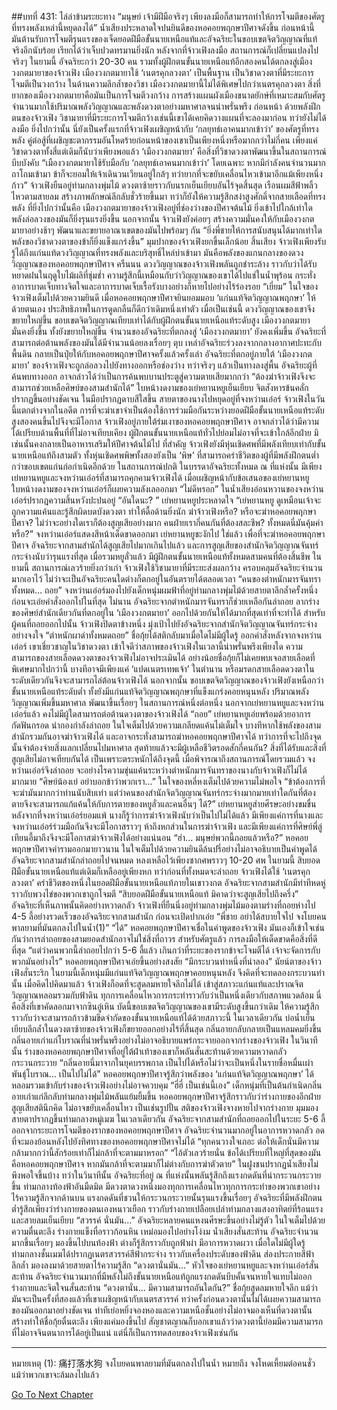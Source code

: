 ##บทที่ 431: ไล่ล่าข้ามระยะทาง
“มนุษย์ เจ้ามีฝีมือจริงๆ เพียงลงมือก็สามารถทำให้การโจมตีของศัตรูที่ทรงพลังเหล่านี้หยุดลงได้”
น้ำเสียงประหลาดใจปนยินดีของหอคอยพฤกษาปีศาจดังขึ้น
ก่อนหน้านี้ มันต้านรับการโจมตีรุนแรงของเจ็ดยอดฝีมือขั้นนายเหนือแท้และอัจฉริยะในขอบเขตจิตวิญญาณที่แท้จริงอีกนับร้อย เรียกได้ว่าเจ็บปวดทรมานยิ่งนัก
หลังจากที่จ้าวเฟิงลงมือ สถานการณ์ก็เปลี่ยนแปลงไปจริงๆ
ในยามนี้
อัจฉริยะกว่า 20-30 คน รวมทั้งผู้ฝึกตนขั้นนายเหนือแท้อีกสองคนได้ตกลงสู่เมืองวงกตมายาของจ้าวเฟิง
เมืองวงกตมายาใช้ ‘เนตรคุกลวงตา’ เป็นพื้นฐาน เป็นวิชาดวงตาที่มีระยะการโจมตีเป็นวงกว้าง
ในด้านความลึกล้ำของวิชา เมืองวงกตมายานี้ไม่ได้พิเศษไปกว่าเนตรคุกลวงตา
สิ่งที่ยากของเมืองวงกตมายาคือมันเป็นการโจมตีวงกว้าง การสร้างแผนผังเมืองขนาดยักษ์ที่เหมาะสมกับศัตรูจำนวนมากใช้ปริมาณพลังวิญญาณและพลังดวงตาอย่างมหาศาลจนน่าพรั่นพรึง
ก่อนหน้า
ด้วยพลังฝึกตนของจ้าวเฟิง วิชามายาที่มีระยะการโจมตีกว้างเช่นนี้เขาได้เคยคิดวางแผนที่จะลองมาก่อน ทว่ายังไม่ได้ลงมือ
ยิ่งไปกว่านั้น นี่ยังเป็นครั้งแรกที่จ้าวเฟิงเผชิญหน้ากับ ‘กลยุทธ์เอาคนมากเข้าว่า’ ของศัตรูที่ทรงพลัง
คู่ต่อสู้ที่เผชิญชะตากรรมอันโหดร้ายก่อนหน้าของเขาเป็นเพียงหนึ่งหรือมากกว่าไม่กี่คน เพียงแค่วิชาดวงตาทั้งสี่แต่เดิมก็นับว่าเพียงพอแล้ว
‘เมืองวงกตมายา’ คือสิ่งที่วิชาดวงตาพัฒนาขึ้นในสถานการณ์บีบบังคับ
“เมืองวงกตมายาใช้รับมือกับ ‘กลยุทธ์เอาคนมากเข้าว่า’ โดยเฉพาะ หากมีกำลังคนจำนวนมากถาโถมเข้ามา ข้าก็จะยอมให้เจ้าเดินวนเวียนอยู่ใกล้ๆ ทว่ายากที่จะขยับเคลื่อนไหวเข้ามาอีกแม้เพียงหนึ่งก้าว”
จ้าวเฟิงยืนอยู่ท่ามกลางพุ่มไม้ ดวงตาซ้ายราวกับนรกเย็นเยียบอันไร้จุดสิ้นสุด เรือนผมสีฟ้าพลิ้วไหวตามสายลม สร้างภาพลักษณ์ลึกลับชั่วร้ายขึ้นมา ทว่าก็ยังให้ความรู้สึกสง่าสูงศักดิ์จากสายเลือดที่ทรงพลัง
ที่ยิ่งไปกว่านั้นคือ
เมืองวงกตมายาของจ้าวเฟิงอยู่ที่ช่องว่างของปีศาจต้นไม้ ยิ่งเข้าไปใกล้เท่าใด พลังล่อลวงของมันก็ยิ่งรุนแรงยิ่งขึ้น
นอกจากนั้น จ้าวเฟิงยังค่อยๆ สร้างความมั่นคงให้กับเมืองวงกตมายาอย่างช้าๆ พัฒนาและขยายอาณาเขตของมันไปพร้อมๆ กัน
“ยิ่งพี่ชายให้การสนับสนุนได้มากเท่าใด พลังของวิชาดวงตาของข้าก็ยิ่งแข็งแกร่งขึ้น”
มุมปากของจ้าวเฟิงยกขึ้นเล็กน้อย
สิ้นเสียง
จ้าวเฟิงเพียงรับรู้ได้ถึงแก่นแท้ดวงวิญญาณที่ทรงพลังและบริสุทธิ์ไหล่บ่าเข้ามา มันคือพลังของแกนกลางของดวงวิญญาณของหอคอยพฤกษาปีศาจ
ครืนนน
ดวงวิญญาณของจ้าวเฟิงพลันถูกชำระล้าง ราวกับว่าได้รับหยาดฝนในฤดูใบไม้ผลิที่ชุ่มช่ำ
ความรู้สึกนี้เหมือนกับว่าวิญญาณของเขาได้ไปแช่ในน้ำพุร้อน กระทั่งอาการบาดเจ็บทางจิตใจและอาการบาดเจ็บเรื้อรังบางอย่างก็หายไปอย่างไร้ร่องรอย
“เยี่ยม”
ในใจของจ้าวเฟิงเต็มไปด้วยความยินดี เมื่อหอคอยพฤกษาปีศาจยินยอมมอบ ‘แก่นแท้จิตวิญญาณพฤกษา’ ให้ด้วยตนเอง ประสิทธิภาพในการดูดกลืนก็ดีกว่าเดิมหนึ่งเท่าตัว
เมื่อเป็นเช่นนี้ ดวงวิญญาณของเขาจึงขยายใหญ่ขึ้น ขอบเขตจิตวิญญาณเทียบเท่าได้กับผู้ฝึกตนขั้นนายเหนือแท้ระดับสูง
เมืองวงกตมายามั่นคงยิ่งขึ้น ทั้งยังขยายใหญ่ขึ้น
จำนวนของอัจฉริยะที่ตกลงสู่ ‘เมืองวงกตมายา’ ยังคงเพิ่มขึ้น อัจฉริยะที่สามารถต่อต้านพลังของมันได้มีจำนวนน้อยลงเรื่อยๆ
ตุบ
เหล่าอัจฉริยะร่วงลงจากกลางอากาศปะทะกับพื้นดิน กลายเป็นปุ๋ยให้กับหอคอยพฤกษาปีศาจครั้งแล้วครั้งเล่า
อัจฉริยะที่ตกอยู่ภายใต้ ‘เมืองวงกตมายา’ ของจ้าวเฟิงจะถูกล่อลวงไปยังทางออกหรือช่องว่าง ทว่าจริงๆ แล้วเป็นทางลงสู่พื้น
อัจฉริยะผู้ที่ค้นพบทางออก อาจกล่าวได้ว่าเป็นการค้นพบบานประตูสู่ความตายเสียมากกว่า
“ต้องฆ่าจ้าวเฟิงจึงจะสามารถช่วยเหลือศิษย์ของสามสำนักได้”
ใบหน้างดงามของเย่หยานหยูเย็นเยียบ จิตสังหารข้นคลั่กปรากฏขึ้นอย่างชัดเจน ในมือปรากฏดาบสีใสขึ้น
สายตาของนางไปหยุดอยู่ที่จงหว่านเอ๋อร์
จ้าวเฟิงในวันนี้แตกต่างจากในอดีต การที่จะฆ่าเขาจำเป็นต้องใช้การร่วมมือกันระหว่างยอดฝีมือขั้นนายเหนือแท้ระดับสูงสองคนขึ้นไปจึงจะมีโอกาส
จ้าวเฟิงอยู่ภายใต้ร่มเงาของหอคอยพฤกษาปีศาจ อาจกล่าวได้ว่ามีความได้เปรียบด้านพื้นที่ที่ไม่อาจเทียบเคียง
ผู้ฝึกตนขั้นนายเหนือแท้ทั่วไปย่อมไม่อาจที่จะเข้าใกล้อีกฝ่าย มิเช่นนั้นคงกลายเป็นอาหารเสริมให้ปีศาจต้นไม้ไป
ที่สำคัญ จ้าวเฟิงยังมีหุ่นเชิดศพที่มีพลังเทียบเท่ากับขั้นนายเหนือแท้ถึงสามตัว ทั้งหุ่นเชิดศพพิษทั้งสองยังเป็น ‘พิษ’ ที่สามารถคร่าชีวิตของผู้ที่มีพลังฝึกตนต่ำกว่าขอบเขตแก่นก่อกำเนิดอีกด้วย
ในสถานการณ์ปกติ ในบรรดาอัจฉริยะทั้งหมด ณ ที่แห่งนั้น มีเพียงเย่หยานหยูและจงหว่านเอ๋อร์ที่สามารถคุกคามจ้าวเฟิงได้
เมื่อเผชิญหน้ากับข้อเสนอของเย่หยานหยู ใบหน้างดงามของจงหว่านเอ๋อร์ก็เผยความลังเลออกมา
“ไม่ดีหรอก”
ในน้ำเสียงอ่อนหวานของจงหว่านเอ๋อร์ปรากฎความสิ้นหวังปะปนอยู่
“อันใดนะ? ”
เย่หยานหยูประหลาดใจ
“เย่หยานหยู ดูเหมือนเจ้าจะถูกความแค้นและรู้สึกผิดบดบังดวงตา ทำให้ดื้อด้านยิ่งนัก ฆ่าจ้าวเฟิงหรือ? หรือจะฆ่าหอคอยพฤกษาปีศาจ? ไม่ว่าจะอย่างใดเราก็ต้องสูญเสียอย่างมาก คนฝ่ายเรากี่คนกันที่ต้องสละชีพ? ทั้งหมดนี่มันคุ้มค่าหรือ?”
จงหว่านเอ๋อร์แสดงสีหน้าเด็ดขาดออกมา
เย่หยานหยูชะงักไป
ใช่แล้ว
เพื่อที่จะฆ่าหอคอยพฤกษาปีศาจ อัจฉริยะจากสามสำนักได้สูญเสียไปมากเกินไปแล้ว
และการสูญเสียของสำนักจิตวิญญาณจันทร์กระจ่างนับว่ารุนแรงที่สุด เมื่อรวมหยูลั่วแล้ว มีผู้ฝึกตนขั้นนายเหนือแท้ทั้งหมดสามคนที่ต้องสิ้นชีพ
ในยามนี้
สถานการณ์เลวร้ายยิ่งกว่าเก่า จ้าวเฟิงใช้วิชามายาที่มีระยะส่งผลกว้าง ครอบคลุมอัจฉริยะจำนวนมากเอาไว้ ไม่ว่าจะเป็นอัจฉริยะคนใดต่างก็ตกอยู่ในอันตรายได้ตลอดเวลา
“คนของตำหนักมารจันทราทั้งหมด... ถอย”
จงหว่านเอ๋อร์มองไปยังเด็กหนุ่มผมฟ้าที่อยู่ท่ามกลางพุ่มไม้ด้วยสายตาลึกล้ำครั้งหนึ่งก่อนจะเอ่ยคำสั่งออกไปในที่สุด
ไม่นาน
อัจฉริยะจากตำหนักมารจันทราก็ช่วยเหลือกันล่าถอย ลากร่างของศิษย์สำนักเดียวกันที่ตกอยู่ใน ‘เมืองวงกตมายา’ ออกไปด้วยกันให้ได้มากที่สุดเท่าที่จะทำได้
สำหรับผู้คนที่ถอยออกไปนั้น จ้าวเฟิงปิดตาข้างหนึ่ง มุ่งเป้าไปยังอัจฉริยะจากสำนักจิตวิญญาณจันทร์กระจ่างอย่างจงใจ
“ตำหนักผาดำทั้งหมดถอย”
ชื่อกุ้ยได้สติกลับมาเมื่อใดไม่มีผู้ใดรู้ ออกคำสั่งหลังจากจงหว่านเอ๋อร์
เขาเชี่ยวชาญในวิชาดวงตา เข้าใจดีว่าสภาพของจ้าวเฟิงในเวลานี้น่าพรั่นพรึงเพียงใด
ความสามารถของสายเลือดดวงตาของจ้าวเฟิงไม่อาจประเมินได้ อย่างน้อยชื่อกุ้ยก็ไม่เคยพบเจอสายเลือดที่พิเศษมากไปกว่านี้ บางทีอาจมีเพียงแค่ ‘แปดเนตรเทพเจ้า’ ในตำนาน หรือมรดกสายเลือดดวงตาในระดับเดียวกันจึงจะสามารถไล่ต้อนจ้าวเฟิงได้
นอกจากนั้น
ขอบเขตจิตวิญญาณของจ้าวเฟิงยังเหนือกว่าขั้นนายเหนือแท้ระดับต่ำ ทั้งยังมีแก่นแท้จิตวิญญาณพฤกษาที่แข็งแกร่งคอยหนุนหลัง ปริมาณพลังวิญญาณเพิ่มขึ้นมหาศาล พัฒนาขึ้นเรื่อยๆ
ในสถานการณ์หนึ่งต่อหนึ่ง นอกจากเย่หยานหยูและจงหว่านเอ๋อร์แล้ว คงไม่มีผู้ใดสามารถต่อต้านดวงตาของจ้าวเฟิงได้
“ถอย”
เย่หยานหยูเอ่ยพร้อมด้วยอาการกัดฟันกรอด นำกองกำลังล่าถอย ในใจเต็มไปด้วยความเกลียดแค้นไม่เต็มใจ
บางทีหากใช้พลังของสามสำนักรวมกันอาจฆ่าจ้าวเฟิงได้ และอาจกระทั่งสามารถฆ่าหอคอยพฤกษาปีศาจได้
ทว่าการที่จะไปถึงจุดนั้นจำต้องจ่ายสิ่งแลกเปลี่ยนไปมหาศาล สุดท้ายแล้วจะมีผู้เหลือชีวิตรอดสักกี่คนกัน?
สิ่งที่ได้รับและสิ่งที่สูญเสียไม่อาจเทียบกันได้
เป็นเพราะตระหนักได้ถึงจุดนี้ เมื่อพิจารณาถึงสถานการณ์โดยรวมแล้ว จงหว่านเอ๋อร์จึงล่าถอย จะอย่างไรความขุ่นแค้นระหว่างตำหนักมารจันทราของนางกับจ้าวเฟิงก็ไม่ได้มากมาย
“ศิษย์น้องเย่ อย่าบอกข้าว่าพวกเรา...”
ในใจของหลี่หงเต็มไปด้วยความไม่พอใจ
“ข้าต้องการที่จะฆ่ามันมากกว่าท่านนับสิบเท่า แต่ว่าคนของสำนักจิตวิญญาณจันทร์กระจ่างมากมายเท่าใดกันที่ต้องตายจึงจะสามารถแก้แค้นให้กับการตายของหยูลั่วและคนอื่นๆ ได้?”
เย่หยานหยูส่ายศีรษะอย่างขมขื่น
หลังจากที่จงหว่านเอ๋อร์ยอมแพ้ นางก็รู้ว่าการฆ่าจ้าวเฟิงนับว่าเป็นไปไม่ได้แล้ว
มีเพียงแค่การที่นางและจงหว่านเอ๋อร์ร่วมมือกันจึงจะมีโอกาสราวๆ ห้าถึงหกส่วนในการฆ่าจ้าวเฟิง และมีเพียงแค่การที่ศิษย์พี่ลู่เทียนอี้มาถึงจึงจะมีโอกาสฆ่าจ้าวเฟิงได้อย่างแน่นอน
“ฮ่า... มนุษย์พวกนี้ถอยแล้วหรือ?”
หอคอยพฤกษาปีศาจคำรามออกมายาวนาน ในใจเต็มไปด้วยความยินดีล้นปรี่อย่างไม่อาจอธิบายเป็นคำพูดได้
อัจฉริยะจากสามสำนักล่าถอยไปจนหมด หลงเหลือไว้เพียงซากศพราวๆ 10-20 ศพ
ในยามนี้
สิบยอดฝีมือขั้นนายเหนือแท้แต่เดิมก็เหลืออยู่เพียงหก ทว่าก่อนที่ทั้งหมดจะล่าถอย จ้าวเฟิงได้ใช้ ‘เนตรคุกลวงตา’ คร่าชีวิตของหนึ่งในยอดฝีมือขั้นนายเหนือแท้ภายในเขาวงกต
อัจฉริยะจากสามสำนักมีท่าทีหดหู่ ราวกับพวงไข่ของพวกเขาถูกโจมตี
“สิบยอดฝีมือขั้นนายเหนือแท้ มิคาดว่าจะสูญเสียไปถึงครึ่ง”
อัจฉริยะที่เห็นภาพนั้นคิดอย่างหวาดกลัว
จ้าวเฟิงที่ยืนนิ่งอยู่ท่ามกลางพุ่มไม้มองตามร่างที่ถอยห่างไป 4-5 ลี้อย่างรวดเร็วของอัจฉริยะจากสามสำนัก ก่อนจะเปิดปากเอ่ย “พี่ชาย อย่าได้สบายใจไป จงโบยคนพาลยามที่มันตกลงไปในน้ำ(1)”
“ได้”
หอคอยพฤกษาปีศาจเชื่อในคำพูดของจ้าวเฟิง
มันเองก็เข้าใจเช่นกันว่าการล่าถอยของสามยอดสำนักอาจไม่ใช่สิ่งที่ถาวร
สำหรับศัตรูแล้ว การลงมือให้เด็ดขาดคือสิ่งที่ดีที่สุด
“แต่ว่าคนพวกนี้ล่าถอยไปกว่า 5-6 ลี้แล้ว เกินกว่าที่ระยะของรากข้าจะโจมตีได้ เจ้าจะจัดการกับพวกมันอย่างไร”
หอคอยพฤกษาปีศาจเอ่ยขึ้นอย่างสงสัย
“มีกระบวนท่าหนึ่งที่น่าลอง”
นัยน์ตาของจ้าวเฟิงสั่นระริก
ในยามนี้เด็กหนุ่มมีแก่นแท้จิตวิญญาณพฤกษาคอยหนุนหลัง จึงคิดที่จะทดลองกระบวนท่านั้น
เมื่อคิดไปคิดมาแล้ว
จ้าวเฟิงก็อดที่จะสูดลมหายใจลึกไม่ได้ เข้าสู่สภาวะแก่นแท้และปราณจิตวิญญาณหลอมรวมกับฟ้าดิน ทุกการเคลื่อนไหวการกระทำราวกับว่าเป็นหนึ่งเดียวกับสภาพแวดล้อม
นี่คือสิ่งที่เขาคัดลอกมาจากซินอู๋เหิน บัดนี้ขอบเขตจิตวิญญาณของเขามีระดับสูงขึ้นกว่าเดิม ให้ความรู้สึกราวกับว่าจะสามารถก้าวข้ามขีดจำกัดของขั้นนายเหนือแท้ได้ด้วยสภาวะนี้
ในเวลาเดียวกัน บ่อน้ำเย็นเยียบลึกล้ำในดวงตาซ้ายของจ้าวเฟิงก็ขยายออกอย่างไร้ที่สิ้นสุด กลิ่นอายกลับกลายเป็นแหลมคมยิ่งขึ้น
กลิ่นอายเก่าแก่โบราณที่น่าพรั่นพรึงอย่างไม่อาจอธิบายแพร่กระจายออกจากร่างของจ้าวเฟิง
ในวินาทีนั้น ร่างของหอคอยพฤกษาปีศาจที่อยู่ใต้ฝ่าเท้าของเขาก็พลันสั่นสะท้านด้วยความหวาดกลัวกระวนกระวาย “กลิ่นอายนี่มาจากในยุคบรรพกาล เป็นไปได้หรือไม่ว่าจะเป็นหนึ่งในรายชื่อหมื่นเผ่าพันธุ์โบราณ... เป็นไปไม่ได้”
หอคอยพฤกษาปีศาจรู้สึกว่าพลังของ ‘แก่นแท้จิตวิญญาณพฤกษา’ ได้หลอมรวมเข้ากับร่างของจ้าวเฟิงอย่างไม่อาจควบคุม
“ฮี่ฮี่ เป็นเช่นนี้เอง”
เด็กหนุ่มที่เป็นต้นกำเนิดกลิ่นอายเก่าแก่ลึกลับท่ามกลางพุ่มไม้พลันแย้มยิ้มขึ้น
หอคอยพฤกษาปีศาจรู้สึกราวกับว่าร่างกายของอีกฝ่ายสูญเสียสตินึกคิด ไม่อาจขยับเคลื่อนไหว เป็นเช่นรูปปั้น
สติของจ้าวเฟิงจางหายไปจากร่างกาย มุมมองสายตาปรากฏขึ้นท่ามกลางหมู่เมฆ
ในเวลาเดียวกัน
อัจฉริยะจากสามสำนักที่ถอยออกไปในระยะ 5-6 ลี้ ออกจากระยะการโจมตีของรากของหอคอยพฤกษาปีศาจ
อัจฉริยะจำนวนมากอยู่ในอาการหวาดกลัว อดที่จะมองย้อนหลังไปยังทิศทางของหอคอยพฤกษาปีศาจไม่ได้
“ทุกคนวางใจเถอะ ต่อให้เด็กนั่นมีความกล้ามากกว่านี้สักร้อยเท่าก็ไม่กล้าที่จะตามมาหรอก”
“ไอ้ตัวเลวร้ายนั่น ข้อได้เปรียบที่ใหญ่ที่สุดของมันคือหอคอยพฤกษาปีศาจ หากมันกล้าที่จะตามมาก็ไม่ต่างกับการฆ่าตัวตาย”
ในฝูงชนปรากฏน้ำเสียงไม่พึงพอใจขึ้นบ้าง
ทว่าในวินาทีนั้น อัจฉริยะที่อยู่ ณ ที่แห่งนั้นพลันรู้สึกถึงแรงกดดันที่น่ากระวนกระวายขึ้น
ท่ามกลางท้องฟ้าอันมืดมิด มีดวงตาดวงหนึ่งมองทุกการเคลื่อนไหวทุกการกระทำของพวกเขาอย่างไร้ความรู้สึกจากด้านบน
แรงกดดันที่ชวนให้กระวนกระวายนั้นรุนแรงขึ้นเรื่อยๆ
อัจฉริยะที่มีพลังฝึกตนต่ำรู้สึกเพียงว่าร่างกายของตนเองหนาวเยือก ราวกับร่างกายเปลือยเปล่าท่ามกลางแสงอาทิตย์ที่ร้อนแรงและสายลมเย็นเยียบ
“สวรรค์ นั่นมัน...”
อัจฉริยะหลายคนแหงนศีรษะขึ้นอย่างไม่รู้ตัว ในใจเต็มไปด้วยความตื่นตะลึง ร่างกายแข็งทื่อราวก้อนหิน เหม่อมองไปอย่างโง่งม น้ำเสียงสั่นสะท้าน
อัจฉริยะจำนวนมากขึ้นเรื่อยๆ มองขึ้นไปบนท้องฟ้า ต่างก็รู้สึกราวกับถูกฟ้าผ่า มีอาการหวาดผวา
เมื่อใดไม่มีผู้ใดรู้
ท่ามกลางชั้นเมฆได้ปรากฏเนตรสวรรค์สีฟ้ากระจ่าง ราวกับเครื่องประดับของฟ้าดิน ส่องประกายสีฟ้าลึกล้ำ มองลงมาด้วยสายตาไร้ความรู้สึก
“ดวงตานั่นมัน...”
หัวใจของเย่หยานหยูและจงหว่านเอ๋อร์สั่นสะท้าน
อัจฉริยะจำนวนมากที่มีพลังไม่ถึงขั้นนายเหนือแท้ถูกแรงกดดันบีบคั้นจนหายใจแทบไม่ออก ร่างกายและจิตใจนสั่นสะท้าน
“ดวงตานั่น... มีความสามารถอันใดกัน?”
ชื่อกุ้ยสูดลมหายใจลึก
แม้ว่ามันจะเป็นครั้งที่สองแล้วที่เขาเผชิญหน้ากับเนตรสวรรค์ ทว่าครั้งก่อนดวงตานั้นไม่ได้เผยความสามารถของมันออกมาอย่างชัดเจน
ท่าทีเย่อหยิ่งจองหองและความเหนือชั้นอย่างไม่อาจมองเห็นที่ดวงตานั้นสร้างทำให้ชื่อกุ้ยตื่นตะลึง เพียงแค่มองขึ้นไป สัญชาตญาณก็บอกเขาแล้วว่าดวงตานี้ย่อมมีความสามารถที่ไม่อาจจินตนาการได้อยู่เป็นแน่
แต่นี่ก็เป็นการทดสอบของจ้าวเฟิงเช่นกัน

---------------------------------------------------------------------------------------------------------

หมายเหตุ
(1): 痛打落水狗 จงโบยคนพาลยามที่มันตกลงไปในน้ำ หมายถึง จงโหดเหี้ยมต่อคนชั่วแม้ว่าพวกเขาจะล้มลงไปแล้ว


[Go To Next Chapter]( ./211.md)